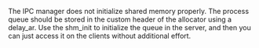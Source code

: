 The IPC manager does not initialize shared memory properly. The process queue should be stored in the custom header of the allocator using a delay_ar. Use the shm_init to initialize the queue in the server, and then you can just access it on the clients without additional effort.